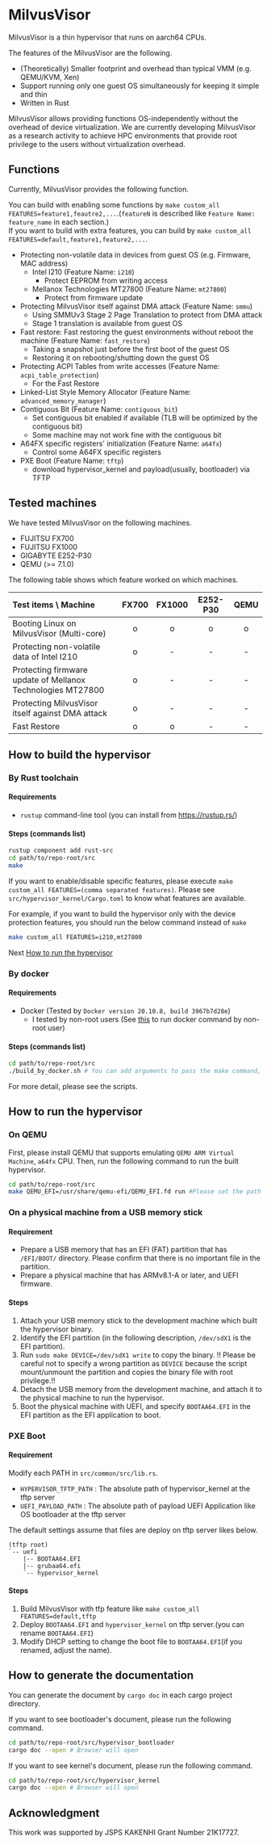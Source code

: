# MilvusVisor
MilvusVisor is a thin hypervisor that runs on aarch64 CPUs.

The features of the MilvusVisor are the following.

- (Theoretically) Smaller footprint and overhead than typical VMM (e.g. QEMU/KVM, Xen)
- Support running only one guest OS simultaneously for keeping it simple and thin
- Written in Rust


MilvusVisor allows providing functions OS-independently without the overhead of device virtualization.
We are currently developing MilvusVisor as a research activity to achieve HPC environments that provide root privilege to the users without virtualization overhead.

## Functions

Currently, MilvusVisor provides the following function.

You can build with enabling some functions by `make custom_all FEATURES=feature1,feautre2,...`.(`featureN` is described like `Feature Name: feature_name` in each section.)  
If you want to build with extra features, you can build by `make custom_all FEATURES=default,feature1,feature2,...`.

- Protecting non-volatile data in devices from guest OS (e.g. Firmware, MAC address)
  - Intel I210 (Feature Name: `i210`)
    - Protect EEPROM from writing access
  - Mellanox Technologies MT27800 (Feature Name: `mt27800`)
    - Protect from firmware update
- Protecting MilvusVisor itself against DMA attack (Feature Name: `smmu`)
  - Using SMMUv3 Stage 2 Page Translation to protect from DMA attack
  - Stage 1 translation is available from guest OS
- Fast restore: Fast restoring the guest environments without reboot the machine (Feature Name: `fast_restore`)
  - Taking a snapshot just before the first boot of the guest OS
  - Restoring it on rebooting/shutting down the guest OS
- Protecting ACPI Tables from write accesses (Feature Name: `acpi_table_protection`)
  - For the Fast Restore
- Linked-List Style Memory Allocator (Feature Name:  `advanced_memory_manager`)
- Contiguous Bit (Feature Name: `contiguous_bit`)
  - Set contiguous bit enabled  if available (TLB will be optimized by the contiguous bit)
  - Some machine may not work fine with the contiguous bit
- A64FX specific registers' initialization (Feature Name: `a64fx`)
  - Control some A64FX specific registers
- PXE Boot (Feature Name: `tftp`)
  - download hypervisor_kernel and payload(usually, bootloader) via TFTP  

## Tested machines

We have tested MilvusVisor on the following machines.

- FUJITSU FX700
- FUJITSU FX1000
- GIGABYTE E252-P30
- QEMU (>= 7.1.0)

The following table shows which feature worked on which machines.

| Test items \\ Machine                                       | FX700 | FX1000 | E252-P30 | QEMU |
|:------------------------------------------------------------|:-----:|:------:|:--------:|:----:|
| Booting Linux on MilvusVisor (Multi-core)                   | o     |   o    | o        | o   |
| Protecting non-volatile data of Intel I210                  | o     |   -    | -        | -   |
| Protecting firmware update of Mellanox Technologies MT27800 | o     |   -    | -        | -   |
| Protecting MilvusVisor itself against DMA attack            | o     |   -    | -        | -   |
| Fast Restore                                                | o     |   o    | -        | -   |

## How to build the hypervisor

### By Rust toolchain

#### Requirements
- `rustup` command-line tool (you can install from https://rustup.rs/)

#### Steps (commands list)
```bash
rustup component add rust-src
cd path/to/repo-root/src
make
```

If you want to enable/disable specific features, please execute `make custom_all FEATURES=(comma separated features)`.
Please see `src/hypervisor_kernel/Cargo.toml` to know what features are available.

For example, if you want to build the hypervisor only with the device protection features, you should run the below command instead of `make`

```bash
make custom_all FEATURES=i210,mt27800
```

Next [How to run the hypervisor](#how-to-run-the-hypervisor)

### By docker
#### Requirements
- Docker (Tested by `Docker version 20.10.8, build 3967b7d28e`)
  - I tested by non-root users (See [this](https://docs.docker.com/engine/install/linux-postinstall/#manage-docker-as-a-non-root-user) to run docker command by non-root user)

#### Steps (commands list)

```bash
cd path/to/repo-root/src
./build_by_docker.sh # You can add arguments to pass the make command, like as `custom_all FEATURES=...`
```
For more detail, please see the scripts.

## How to run the hypervisor
### On QEMU
First, please install QEMU that supports emulating `QEMU ARM Virtual Machine`, `a64fx` CPU.
Then, run the following command to run the built hypervisor.

```bash
cd path/to/repo-root/src
make QEMU_EFI=/usr/share/qemu-efi/QEMU_EFI.fd run #Please set the path of your QEMU_EFI.fd to QEMU_EFI
```

### On a physical machine from a USB memory stick
#### Requirement
- Prepare a USB memory that has an EFI (FAT) partition that has `/EFI/BOOT/` directory. Please confirm that there is no important file in the partition.
- Prepare a physical machine that has ARMv8.1-A or later, and UEFI firmware.

#### Steps
1. Attach your USB memory stick to the development machine which built the hypervisor binary.
2. Identify the EFI partition (in the following description, `/dev/sdX1` is the EFI partition).
3. Run `sudo make DEVICE=/dev/sdX1 write` to copy the binary.
   !! Please be careful not to specify a wrong partition as `DEVICE` because the script mount/unmount the partition and copies the binary file with root privilege.!!
4. Detach the USB memory from the development machine, and attach it to the physical machine to run the hypervisor.
5. Boot the physical machine with UEFI, and specify `BOOTAA64.EFI` in the EFI partition as the EFI application to boot.

### PXE Boot
#### Requirement
Modify each PATH in `src/common/src/lib.rs`.
- `HYPERVISOR_TFTP_PATH` : The absolute path of hypervisor_kernel at the tftp server 
- `UEFI_PAYLOAD_PATH` : The absolute path of payload UEFI Application like OS bootloader at the tftp server

The default settings assume that files are deploy on tftp server likes below. 

```
(tftp root)
`-- uefi
    |-- BOOTAA64.EFI
    |-- grubaa64.efi
    `-- hypervisor_kernel
```

#### Steps
1. Build MilvusVisor with tfp feature like `make custom_all FEATURES=default,tftp`
2. Deploy `BOOTAA64.EFI` and `hypervisor_kernel` on tftp server.(you can rename `BOOTAA64.EFI`)
3. Modify DHCP setting to change the boot file to `BOOTAA64.EFI`(if you renamed, adjust the name).

## How to generate the documentation
You can generate the document by `cargo doc` in each cargo project directory.

If you want to see bootloader's document, please run the following command.

```bash
cd path/to/repo-root/src/hypervisor_bootloader
cargo doc --open # Browser will open
```

If you want to see kernel's document, please run the following command.

```bash
cd path/to/repo-root/src/hypervisor_kernel
cargo doc --open # Browser will open
```

## Acknowledgment
This work was supported by JSPS KAKENHI Grant Number 21K17727.
